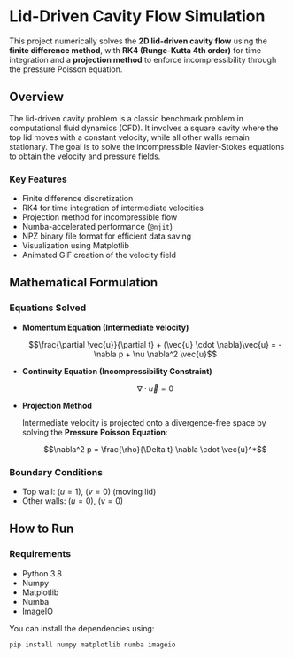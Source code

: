 # Lid-Driven Cavity Flow Simulation

This project numerically solves the **2D lid-driven cavity flow** using the **finite difference method**, with **RK4 (Runge-Kutta 4th order)** for time integration and a **projection method** to enforce incompressibility through the pressure Poisson equation.

## Overview

The lid-driven cavity problem is a classic benchmark problem in computational fluid dynamics (CFD). It involves a square cavity where the top lid moves with a constant velocity, while all other walls remain stationary. The goal is to solve the incompressible Navier-Stokes equations to obtain the velocity and pressure fields.

### Key Features

- Finite difference discretization
- RK4 for time integration of intermediate velocities
- Projection method for incompressible flow
- Numba-accelerated performance (`@njit`)
- NPZ binary file format for efficient data saving
- Visualization using Matplotlib
- Animated GIF creation of the velocity field

## Mathematical Formulation

### Equations Solved

- **Momentum Equation (Intermediate velocity)**
  
  $$\frac{\partial \vec{u}}{\partial t} + (\vec{u} \cdot \nabla)\vec{u} = -\nabla p + \nu \nabla^2 \vec{u}$$

- **Continuity Equation (Incompressibility Constraint)**

  $$\nabla \cdot \vec{u} = 0$$

- **Projection Method**
  
  Intermediate velocity is projected onto a divergence-free space by solving the **Pressure Poisson Equation**:

  $$\nabla^2 p = \frac{\rho}{\Delta t} \nabla \cdot \vec{u}^*$$

### Boundary Conditions

- Top wall: $(u = 1)$, $( v = 0)$ (moving lid)
- Other walls: $(u = 0)$, $(v = 0)$

## How to Run

### Requirements

- Python 3.8
- Numpy
- Matplotlib
- Numba
- ImageIO

You can install the dependencies using:

```bash
pip install numpy matplotlib numba imageio
